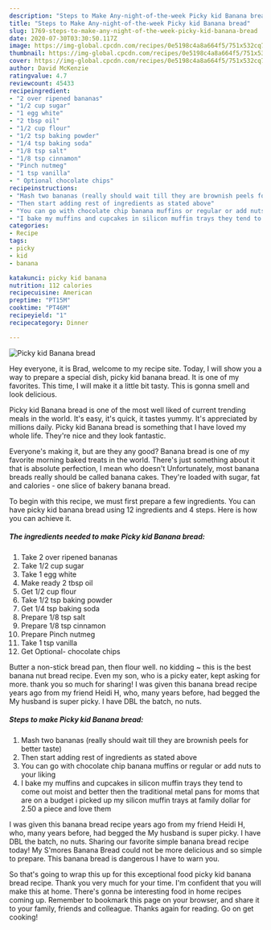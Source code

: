 ```yaml
---
description: "Steps to Make Any-night-of-the-week Picky kid Banana bread"
title: "Steps to Make Any-night-of-the-week Picky kid Banana bread"
slug: 1769-steps-to-make-any-night-of-the-week-picky-kid-banana-bread
date: 2020-07-30T03:30:50.117Z
image: https://img-global.cpcdn.com/recipes/0e5198c4a8a664f5/751x532cq70/picky-kid-banana-bread-recipe-main-photo.jpg
thumbnail: https://img-global.cpcdn.com/recipes/0e5198c4a8a664f5/751x532cq70/picky-kid-banana-bread-recipe-main-photo.jpg
cover: https://img-global.cpcdn.com/recipes/0e5198c4a8a664f5/751x532cq70/picky-kid-banana-bread-recipe-main-photo.jpg
author: David McKenzie
ratingvalue: 4.7
reviewcount: 45433
recipeingredient:
- "2 over ripened bananas"
- "1/2 cup sugar"
- "1 egg white"
- "2 tbsp oil"
- "1/2 cup flour"
- "1/2 tsp baking powder"
- "1/4 tsp baking soda"
- "1/8 tsp salt"
- "1/8 tsp cinnamon"
- "Pinch nutmeg"
- "1 tsp vanilla"
- " Optional chocolate chips"
recipeinstructions:
- "Mash two bananas (really should wait till they are brownish peels for better taste)"
- "Then start adding rest of ingredients as stated above"
- "You can go with chocolate chip banana muffins or regular or add nuts to your liking"
- "I bake my muffins and cupcakes in silicon muffin trays they tend to come out moist and better then the traditional metal pans for moms that are on a budget i picked up my silicon muffin trays at family dollar for 2.50 a piece and love them"
categories:
- Recipe
tags:
- picky
- kid
- banana

katakunci: picky kid banana 
nutrition: 112 calories
recipecuisine: American
preptime: "PT15M"
cooktime: "PT46M"
recipeyield: "1"
recipecategory: Dinner

---
```



![Picky kid Banana bread](https://img-global.cpcdn.com/recipes/0e5198c4a8a664f5/751x532cq70/picky-kid-banana-bread-recipe-main-photo.jpg)

Hey everyone, it is Brad, welcome to my recipe site. Today, I will show you a way to prepare a special dish, picky kid banana bread. It is one of my favorites. This time, I will make it a little bit tasty. This is gonna smell and look delicious.

Picky kid Banana bread is one of the most well liked of current trending meals in the world. It's easy, it's quick, it tastes yummy. It's appreciated by millions daily. Picky kid Banana bread is something that I have loved my whole life. They're nice and they look fantastic.

Everyone&#39;s making it, but are they any good? Banana bread is one of my favorite morning baked treats in the world. There&#39;s just something about it that is absolute perfection, I mean who doesn&#39;t Unfortunately, most banana breads really should be called banana cakes. They&#39;re loaded with sugar, fat and calories - one slice of bakery banana bread.


To begin with this recipe, we must first prepare a few ingredients. You can have picky kid banana bread using 12 ingredients and 4 steps. Here is how you can achieve it.

<!--inarticleads1-->

##### The ingredients needed to make Picky kid Banana bread:

1. Take 2 over ripened bananas
1. Take 1/2 cup sugar
1. Take 1 egg white
1. Make ready 2 tbsp oil
1. Get 1/2 cup flour
1. Take 1/2 tsp baking powder
1. Get 1/4 tsp baking soda
1. Prepare 1/8 tsp salt
1. Prepare 1/8 tsp cinnamon
1. Prepare Pinch nutmeg
1. Take 1 tsp vanilla
1. Get  Optional- chocolate chips


Butter a non-stick bread pan, then flour well. no kidding ~ this is the best banana nut bread recipe. Even my son, who is a picky eater, kept asking for more. thank you so much for sharing! I was given this banana bread recipe years ago from my friend Heidi H, who, many years before, had begged the My husband is super picky. I have DBL the batch, no nuts. 

<!--inarticleads2-->

##### Steps to make Picky kid Banana bread:

1. Mash two bananas (really should wait till they are brownish peels for better taste)
1. Then start adding rest of ingredients as stated above
1. You can go with chocolate chip banana muffins or regular or add nuts to your liking
1. I bake my muffins and cupcakes in silicon muffin trays they tend to come out moist and better then the traditional metal pans for moms that are on a budget i picked up my silicon muffin trays at family dollar for 2.50 a piece and love them


I was given this banana bread recipe years ago from my friend Heidi H, who, many years before, had begged the My husband is super picky. I have DBL the batch, no nuts. Sharing our favorite simple banana bread recipe today! My S&#39;mores Banana Bread could not be more delicious and so simple to prepare. This banana bread is dangerous I have to warn you. 

So that's going to wrap this up for this exceptional food picky kid banana bread recipe. Thank you very much for your time. I'm confident that you will make this at home. There's gonna be interesting food in home recipes coming up. Remember to bookmark this page on your browser, and share it to your family, friends and colleague. Thanks again for reading. Go on get cooking!
